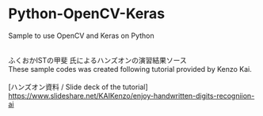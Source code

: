 # Python-OpenCV-Keras
Sample to use OpenCV and Keras on Python<br><br>

ふくおかISTの甲斐 氏によるハンズオンの演習結果ソース<br>
These sample codes was created following tutorial provided by Kenzo Kai.<br><br>
[ハンズオン資料 / Slide deck of the tutorial]<br>
https://www.slideshare.net/KAIKenzo/enjoy-handwritten-digits-recogniion-ai
